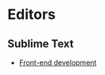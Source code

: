 # Editors


## Sublime Text

* [Front-end development](http://martineau.tv/2014/07/sublime-text-for-front-end-development/)
